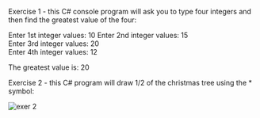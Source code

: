 Exercise 1 - this C# console program will ask you to type four integers and then find the greatest value of the four:

Enter 1st integer values: 10 
Enter 2nd integer values: 15  
Enter 3rd integer values: 20  
Enter 4th integer values: 12 

The greatest value is: 20

Exercise 2 - this C# program will draw 1/2 of the christmas tree using the * symbol:

![exer 2](https://user-images.githubusercontent.com/14170402/36906032-1740bcec-1df2-11e8-9ad0-ebae1cd7a9d4.PNG)

